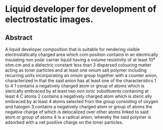 # Liquid developer for development of electrostatic images.

## Abstract
A liquid developer composition that is suitable for rendering visible electrostatically charged area which com position contains in an electrically insulating non polar carrier liquid having a volume resistivity of at least 10⁹ ohm.cm and a dielectric constant less than 3 dispersed colouring matter acting as toner particles and at least one onium salt polymer including recurring units incorporating an onium group together with a counter anion, characterized in that the said anion has at least one of the characteristics 1 to 4 1 contains a negatively charged atom or group of atoms which is sterically embraced by at least two non ionic substituents containing at least 4 C atoms 2 contains a negatively charged atom which is steric ally embraced by at least 4 atoms selected from the group consisting of oxygen and halogen 3 contains a negatively charged atom or group of atoms the negative charge of which is delocalized over other atoms linked to said atom or group of atoms 4 is a radical anion, whereby the said polymer is adsorbed with a net positive charge on the toner particles.
